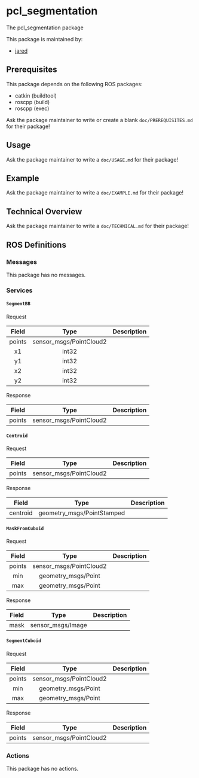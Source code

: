 # pcl_segmentation

The pcl_segmentation package

This package is maintained by:
- [jared](mailto:jared@todo.todo)

## Prerequisites

This package depends on the following ROS packages:
- catkin (buildtool)
- roscpp (build)
- roscpp (exec)

Ask the package maintainer to write or create a blank `doc/PREREQUISITES.md` for their package!

## Usage

Ask the package maintainer to write a `doc/USAGE.md` for their package!

## Example

Ask the package maintainer to write a `doc/EXAMPLE.md` for their package!

## Technical Overview

Ask the package maintainer to write a `doc/TECHNICAL.md` for their package!

## ROS Definitions

### Messages

This package has no messages.

### Services

#### `SegmentBB`

Request

| Field | Type | Description |
|:-:|:-:|---|
| points | sensor_msgs/PointCloud2 |  |
| x1 | int32 |  |
| y1 | int32 |  |
| x2 | int32 |  |
| y2 | int32 |  |

Response

| Field | Type | Description |
|:-:|:-:|---|
| points | sensor_msgs/PointCloud2 |  |

#### `Centroid`

Request

| Field | Type | Description |
|:-:|:-:|---|
| points | sensor_msgs/PointCloud2 |  |

Response

| Field | Type | Description |
|:-:|:-:|---|
| centroid | geometry_msgs/PointStamped |  |

#### `MaskFromCuboid`

Request

| Field | Type | Description |
|:-:|:-:|---|
| points | sensor_msgs/PointCloud2 |  |
| min | geometry_msgs/Point |  |
| max | geometry_msgs/Point |  |

Response

| Field | Type | Description |
|:-:|:-:|---|
| mask | sensor_msgs/Image |  |

#### `SegmentCuboid`

Request

| Field | Type | Description |
|:-:|:-:|---|
| points | sensor_msgs/PointCloud2 |  |
| min | geometry_msgs/Point |  |
| max | geometry_msgs/Point |  |

Response

| Field | Type | Description |
|:-:|:-:|---|
| points | sensor_msgs/PointCloud2 |  |


### Actions

This package has no actions.
